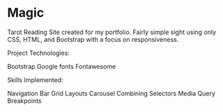 # Magic
Tarot Reading Site created for my portfolio. Fairly simple sight using only CSS, HTML, and Bootstrap with a focus on responsiveness.

Project Technologies:

Bootstrap
Google fonts
Fontawesome

Skills Implemented:

Navigation Bar
Grid Layouts
Carousel
Combining Selectors
Media Query Breakpoints
